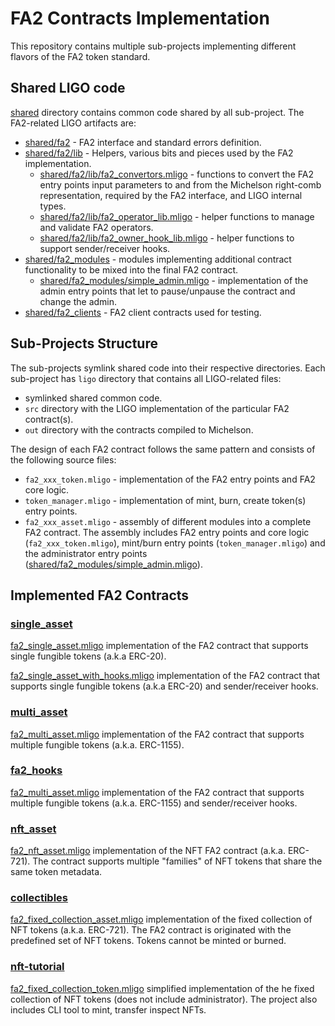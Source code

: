# FA2 Contracts Implementation

This repository contains multiple sub-projects implementing different flavors of
the FA2 token standard.

## Shared LIGO code

[shared](shared) directory contains common code shared by all sub-project.
The FA2-related LIGO artifacts are:

- [shared/fa2](shared/fa2) - FA2 interface and standard errors definition.
- [shared/fa2/lib](shared/fa2/lib) - Helpers, various bits and pieces
  used by the FA2 implementation.
  - [shared/fa2/lib/fa2_convertors.mligo](shared/fa2/lib/fa2_convertors.mligo) -
    functions to convert the FA2 entry points input parameters to and from the Michelson
    right-comb representation, required by the FA2 interface, and LIGO internal types.
  - [shared/fa2/lib/fa2_operator_lib.mligo](shared/fa2/lib/fa2_operator_lib.mligo) -
    helper functions to manage and validate FA2 operators.
  - [shared/fa2/lib/fa2_owner_hook_lib.mligo](shared/fa2/lib/fa2_owner_hook_lib.mligo) -
    helper functions to support sender/receiver hooks.
- [shared/fa2_modules](shared/fa2_modules) - modules implementing additional contract
  functionality to be mixed into the final FA2 contract.
  - [shared/fa2_modules/simple_admin.mligo](shared/fa2_modules/simple_admin.mligo) -
    implementation of the admin entry points that let to pause/unpause the contract
    and change the admin.
- [shared/fa2_clients](shared/fa2_clients) - FA2 client contracts used for testing.

## Sub-Projects Structure

The sub-projects symlink shared code into their respective directories. Each
sub-project has `ligo` directory that contains all LIGO-related files:

- symlinked shared common code.
- `src` directory with the LIGO implementation of the particular FA2 contract(s).
- `out` directory with the contracts compiled to Michelson.

The design of each FA2 contract follows the same pattern and consists of the following
source files:

- `fa2_xxx_token.mligo` - implementation of the FA2 entry points and FA2 core logic.
- `token_manager.mligo` - implementation of mint, burn, create token(s) entry points.
- `fa2_xxx_asset.mligo` - assembly of different modules into a complete FA2 contract.
  The assembly includes FA2 entry points and core logic (`fa2_xxx_token.mligo`),
  mint/burn entry points (`token_manager.mligo`)
  and the administrator entry points
  ([shared/fa2_modules/simple_admin.mligo](shared/fa2_modules/simple_admin.mligo)).

## Implemented FA2 Contracts

### [single_asset](single_asset)

[fa2_single_asset.mligo](single_asset/ligo/src/fa2_single_asset.mligo) implementation
of the FA2 contract that supports single fungible tokens (a.k.a ERC-20).

[fa2_single_asset_with_hooks.mligo](single_asset/ligo/src/fa2_single_asset_with_hooks.mligo)
implementation of the FA2 contract that supports single fungible tokens (a.k.a ERC-20)
and sender/receiver hooks.

### [multi_asset](multi_asset)

[fa2_multi_asset.mligo](multi_asset/ligo/src/fa2_multi_asset.mligo) implementation
of the FA2 contract that supports multiple fungible tokens (a.k.a. ERC-1155).

### [fa2_hooks](fa2_hooks)

[fa2_multi_asset.mligo](fa2_hooks/ligo/src/fa2_multi_asset.mligo) implementation
of the FA2 contract that supports multiple fungible tokens (a.k.a. ERC-1155) and
sender/receiver hooks.

### [nft_asset](nft_asset)

[fa2_nft_asset.mligo](nft_asset/ligo/src/fa2_nft_asset.mligo) implementation
of the NFT FA2 contract (a.k.a. ERC-721). The contract supports multiple "families"
of NFT tokens that share the same token metadata.

### [collectibles](collectibles)

[fa2_fixed_collection_asset.mligo](collectibles/ligo/src/fa2_fixed_collection_asset.mligo)
implementation of the fixed collection of NFT tokens (a.k.a. ERC-721). The FA2
contract is originated with the predefined set of NFT tokens. Tokens cannot be
minted or burned.

### [nft-tutorial](nft-tutorial)

[fa2_fixed_collection_token.mligo](nft-tutorial/ligo/src/fa2_fixed_collection_token.mligo)
simplified implementation of the he fixed collection of NFT tokens (does not include
administrator).
The project also includes CLI tool to mint, transfer inspect NFTs.
